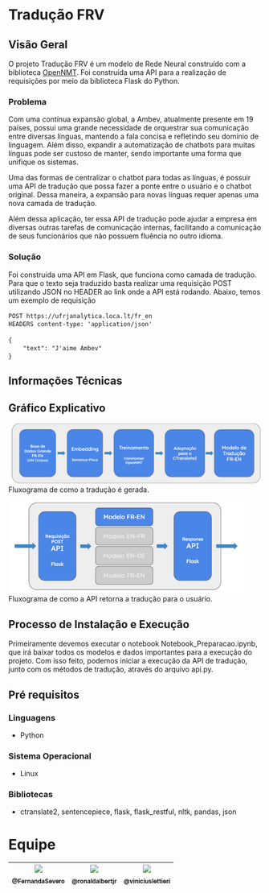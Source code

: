 # Tradução FRV
## Visão Geral
O projeto Tradução FRV é um modelo de Rede Neural construído com a biblioteca [OpenNMT](https://opennmt.net/).
Foi construída uma API para a realização de requisições por meio da biblioteca Flask do Python.

### Problema
Com uma contínua expansão global, a Ambev, atualmente presente em 19 países, possui uma grande necessidade de orquestrar sua comunicação entre diversas línguas, mantendo a fala concisa e refletindo seu domínio de linguagem. Além disso, expandir a automatização de chatbots para muitas línguas pode ser custoso de manter, sendo importante uma forma que unifique os sistemas.

Uma das formas de centralizar o chatbot para todas as línguas, é possuir uma API de tradução que possa fazer a ponte entre o usuário e o chatbot original. Dessa maneira, a expansão para novas línguas requer apenas uma nova camada de tradução.

Além dessa aplicação, ter essa API de tradução pode ajudar a empresa em diversas outras tarefas de comunicação internas, facilitando a comunicação de seus funcionários que não possuem fluência no outro idioma.

### Solução
Foi construída uma API em Flask, que funciona como camada de tradução. Para que o texto seja traduzido basta realizar uma requisição POST utilizando JSON no HEADER ao link onde a API está rodando.
Abaixo, temos um exemplo de requisição
```
POST https://ufrjanalytica.loca.lt/fr_en
HEADERS content-type: 'application/json'

{
    "text": "J'aime Ambev"
}
```
## Informações Técnicas
## Gráfico Explicativo
![](readme/estrutura1.png)
Fluxograma de como a tradução é gerada.

![](readme/estrutura2.png)
Fluxograma de como a API retorna a tradução para o usuário.

## Processo de Instalação e Execução
Primeiramente devemos executar o notebook Notebook_Preparacao.ipynb, que irá baixar todos os modelos e dados importantes para a execução do projeto.
Com isso feito, podemos iniciar a execução da API de tradução, junto com os métodos de tradução, através do arquivo api.py.

## Pré requisitos
### Linguagens
* Python 
### Sistema Operacional
* Linux 
### Bibliotecas 
* ctranslate2, sentencepiece, flask, flask_restful, nltk, pandas, json

# Equipe

| [<img src="https://ufrjanalytica.ml/img/team/competition/fernanda_severo.jpg" width="115"><br><sub>@FernandaSevero</sub>](https://github.com/FernandaSevero) | [<img src="https://ufrjanalytica.ml/img/team/competition/ronald_albert.jpg" width="115"><br><sub>@ronaldalbertjr</sub>](https://github.com/ronaldalbertjr) | [<img src="https://ufrjanalytica.ml/img/team/competition/vinicius_lettieri.jpg" width="115"><br><sub>@viniciuslettieri</sub>](https://github.com/viniciuslettieri) |
| :---: | :---: | :---: |
